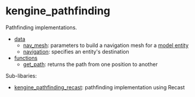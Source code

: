 # kengine_pathfinding

Pathfinding implementations.

* [data](data)
	* [nav_mesh](data/nav_mesh.md): parameters to build a navigation mesh for a [model entity](../model/)
	* [navigation](data/navigation.md): specifies an entity's destination
* [functions](functions)
	* [get_path](functions/get_path.md): returns the path from one position to another

Sub-libaries:
* [kengine_pathfinding_recast](recast): pathfinding implementation using Recast